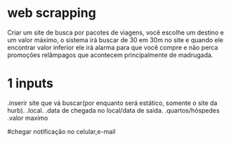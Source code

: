 # web scrapping



Criar um site de busca por pacotes de viagens, você escolhe um destino e um valor máximo, o sistema irá buscar de 30 em 30m no site e quando ele encontrar valor inferior ele irá alarma para que você compre e não perca promoções relâmpagos que acontecem principalmente de madrugada.

# 1 inputs
.inserir site que vá buscar(por enquanto será estático, somente o site da hurb).
.local.
.data de chegada no local/data de saida.
.quartos/hóspedes
.valor maximo

#chegar notificação no celular,e-mail




